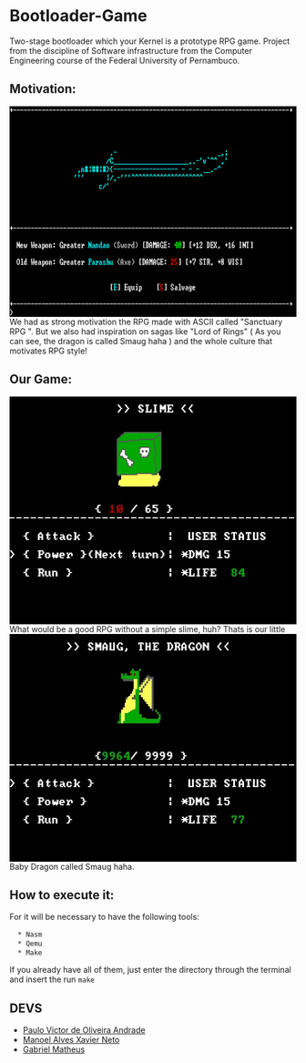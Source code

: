# Bootloader-Game

Two-stage bootloader which your Kernel is a prototype RPG game.
Project from the discipline of Software infrastructure from the Computer Engineering course of the Federal University of Pernambuco.

## Motivation:
<img width="790" height="370" align="center" style="float: left; margin: 0 10px 0 0;" alt="RPGInspiration" src="https://github.com/Pulho/Bootloader-Game/blob/master/misc/sanctuaryrpg-weapon-790x370.png">  

   We had as strong motivation the RPG made with ASCII called  "Sanctuary RPG ". But we also had inspiration on sagas like "Lord of Rings" ( As you can see, the dragon is called Smaug haha ) and the whole culture that motivates RPG style!

## Our Game:

   <img width="640" height="400" align="center" style="float: left; margin: 0 10px 0 0;" alt="GameSlime" src="https://github.com/Pulho/Bootloader-Game/blob/master/misc/slimeFight640x400.jpeg">
   What would be a good RPG without a simple slime, huh?
 
   <img width="640" height="400" align="center" style="float: left; margin: 0 10px 0 0;" alt="GameDragon" src="https://github.com/Pulho/Bootloader-Game/blob/master/misc/dragonFight640x400.jpeg"> 
   Thats is our little Baby Dragon called Smaug haha.

## How to execute it:
   For it will be necessary to have the following tools:
      
      * Nasm
      * Qemu
      * Make

   If you already have all of them, just enter the directory through the terminal and insert the run
        ```make```

## DEVS
* [Paulo Victor de Oliveira Andrade](https://github.com/Pulho)
* [Manoel Alves Xavier Neto](https://github.com/oxemaxn)
* [Gabriel Matheus](https://github.com/gmsj)
